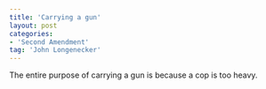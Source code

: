 ```yaml
---
title: 'Carrying a gun'
layout: post
categories:
- 'Second Amendment'
tag: 'John Longenecker'
---
```


The entire purpose of carrying a gun is because a cop is too heavy.